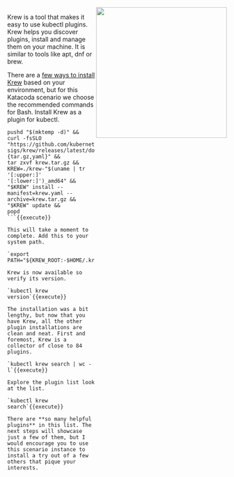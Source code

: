 <img align="right" src="/javajon/courses/kubernetes-extensibility/kubectl-plugins/assets/krew.png" width="300">

Krew is a tool that makes it easy to use kubectl plugins. Krew helps you discover plugins, install and manage them on your machine. It is similar to tools like apt, dnf or brew. 

There are a [few ways to install Krew](https://krew.sigs.k8s.io/docs/user-guide/setup/install/) based on your environment, but for this Katacoda scenario we choose the recommended commands for Bash. Install Krew as a plugin for kubectl.

```
pushd "$(mktemp -d)" &&
curl -fsSLO "https://github.com/kubernetes-sigs/krew/releases/latest/download/krew.{tar.gz,yaml}" &&
tar zxvf krew.tar.gz &&
KREW=./krew-"$(uname | tr '[:upper:]' '[:lower:]')_amd64" &&
"$KREW" install --manifest=krew.yaml --archive=krew.tar.gz &&
"$KREW" update &&
popd
```{{execute}}

This will take a moment to complete. Add this to your system path.

`export PATH="${KREW_ROOT:-$HOME/.krew}/bin:$PATH"`{{execute}}

Krew is now available so verify its version.

`kubectl krew version`{{execute}}

The installation was a bit lengthy, but now that you have Krew, all the other plugin installations are clean and neat. First and foremost, Krew is a collector of close to 84 plugins.

`kubectl krew search | wc -l`{{execute}}

Explore the plugin list look at the list.

`kubectl krew search`{{execute}}

There are **so many helpful plugins** in this list. The next steps will showcase just a few of them, but I would encourage you to use this scenario instance to install a try out of a few others that pique your interests.
